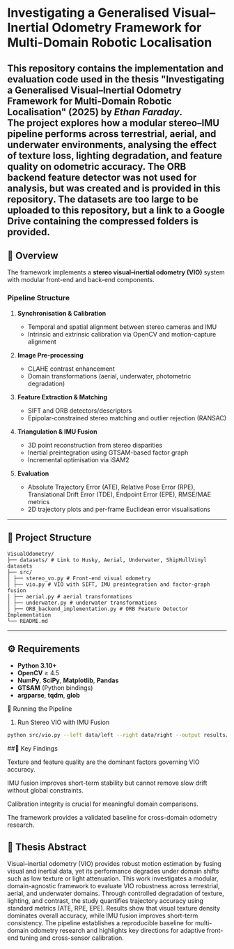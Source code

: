 # Investigating a Generalised Visual–Inertial Odometry Framework for Multi-Domain Robotic Localisation

This repository contains the implementation and evaluation code used in the thesis **"Investigating a Generalised Visual–Inertial Odometry Framework for Multi-Domain Robotic Localisation" (2025)** by *Ethan Faraday*.  
The project explores how a modular stereo–IMU pipeline performs across **terrestrial, aerial, and underwater** environments, analysing the effect of texture loss, lighting degradation, and feature quality on odometric accuracy.
The ORB backend feature detector was not used for analysis, but was created and is provided in this repository. The datasets are too large to be uploaded to this repository, but a link to a Google Drive containing the compressed folders is provided.
---

## 🧩 Overview

The framework implements a **stereo visual–inertial odometry (VIO)** system with modular front-end and back-end components.

### Pipeline Structure

1. **Synchronisation & Calibration**  
   - Temporal and spatial alignment between stereo cameras and IMU  
   - Intrinsic and extrinsic calibration via OpenCV and motion-capture alignment  

2. **Image Pre-processing**  
   - CLAHE contrast enhancement  
   - Domain transformations (aerial, underwater, photometric degradation)

3. **Feature Extraction & Matching**  
   - SIFT and ORB detectors/descriptors  
   - Epipolar-constrained stereo matching and outlier rejection (RANSAC)

4. **Triangulation & IMU Fusion**  
   - 3D point reconstruction from stereo disparities  
   - Inertial preintegration using GTSAM-based factor graph  
   - Incremental optimisation via iSAM2  

5. **Evaluation**  
   - Absolute Trajectory Error (ATE), Relative Pose Error (RPE), Translational Drift Error (TDE), Endpoint Error (EPE), RMSE/MAE metrics  
   - 2D trajectory plots and per-frame Euclidean error visualisations  

---

## 📁 Project Structure
```text
VisualOdometry/
├── datasets/ # Link to Husky, Aerial, Underwater, ShipHullVinyl datasets
├── src/
│ ├── stereo_vo.py # Front-end visual odometry
│ ├── vio.py # VIO with SIFT, IMU preintegration and factor-graph fusion
│ ├── aerial.py # aerial transformations
│ ├── underwater.py # underwater transformations
│ ├── ORB_backend_implementation.py # ORB Feature Detector Implementation
└── README.md
```
---

## ⚙️ Requirements

- **Python 3.10+**
- **OpenCV** ≥ 4.5  
- **NumPy**, **SciPy**, **Matplotlib**, **Pandas**
- **GTSAM** (Python bindings)
- **argparse**, **tqdm**, **glob**

🚀 Running the Pipeline
1. Run Stereo VIO with IMU Fusion
```bash
python src/vio.py --left data/left --right data/right --output results/
```

##🧠 Key Findings

Texture and feature quality are the dominant factors governing VIO accuracy.

IMU fusion improves short-term stability but cannot remove slow drift without global constraints.

Calibration integrity is crucial for meaningful domain comparisons.

The framework provides a validated baseline for cross-domain odometry research.

## 📘 Thesis Abstract
Visual–inertial odometry (VIO) provides robust motion estimation by fusing visual and inertial data, yet its performance degrades under domain shifts such as low texture or light attenuation.
This work investigates a modular, domain-agnostic framework to evaluate VIO robustness across terrestrial, aerial, and underwater domains.
Through controlled degradation of texture, lighting, and contrast, the study quantifies trajectory accuracy using standard metrics (ATE, RPE, EPE).
Results show that visual texture density dominates overall accuracy, while IMU fusion improves short-term consistency.
The pipeline establishes a reproducible baseline for multi-domain odometry research and highlights key directions for adaptive front-end tuning and cross-sensor calibration.
